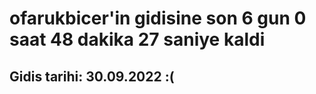 # ofarukbicer'in gidisine son 6 gun 0 saat 48 dakika 27 saniye kaldi

## Gidis tarihi: 30.09.2022 :(